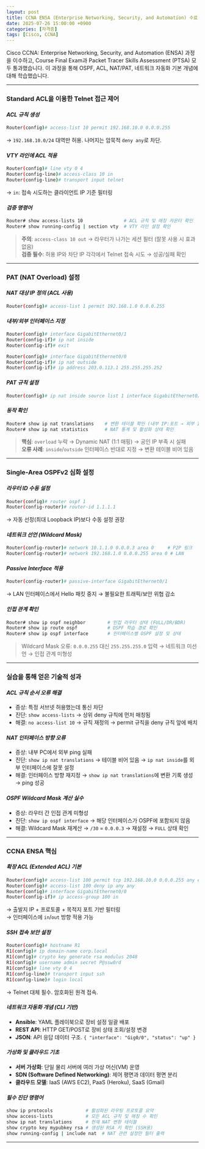 ```yaml
---
layout: post
title: CCNA ENSA (Enterprise Networking, Security, and Automation) 수료
date: 2025-07-26 15:00:00 +0900
categories: [자격증]
tags: [Cisco, CCNA]
---
```


Cisco CCNA: Enterprise Networking, Security, and Automation (ENSA) 과정을 이수하고, Course Final Exam과 Packet Tracer Skills Assessment (PTSA) 모두 통과했습니다. 이 과정을 통해 OSPF, ACL, NAT/PAT, 네트워크 자동화 기본 개념에 대해 학습했습니다.

---

### Standard ACL을 이용한 Telnet 접근 제어

#### ***ACL 규칙 생성***
```bash
Router(config)# access-list 10 permit 192.168.10.0 0.0.0.255
```
→ `192.168.10.0/24` 대역만 허용. 나머지는 암묵적 `deny any`로 차단.

#### ***VTY 라인에 ACL 적용***
```bash
Router(config)# line vty 0 4
Router(config-line)# access-class 10 in
Router(config-line)# transport input telnet
```
→ `in`: 접속 시도하는 클라이언트 IP 기준 필터링

#### ***검증 명령어***
```bash
Router# show access-lists 10               # ACL 규칙 및 매칭 카운터 확인
Router# show running-config | section vty  # VTY 라인 설정 확인
```

> **주의**: `access-class 10 out` → 라우터가 나가는 세션 필터 (잘못 사용 시 효과 없음)  
> **검증 필수**: 허용 IP와 차단 IP 각각에서 Telnet 접속 시도 → 성공/실패 확인

---

### PAT (NAT Overload) 설정

#### ***NAT 대상 IP 정의 (ACL 사용)***
```bash
Router(config)# access-list 1 permit 192.168.1.0 0.0.0.255
```

#### ***내부/외부 인터페이스 지정***
```bash
Router(config)# interface GigabitEthernet0/1
Router(config-if)# ip nat inside
Router(config-if)# exit

Router(config)# interface GigabitEthernet0/0
Router(config-if)# ip nat outside
Router(config-if)# ip address 203.0.113.1 255.255.255.252
```

#### ***PAT 규칙 설정***
```bash
Router(config)# ip nat inside source list 1 interface GigabitEthernet0/0 overload
```

#### ***동작 확인***
```bash
Router# show ip nat translations    # 변환 테이블 확인 (내부 IP:포트 → 외부 IP:포트)
Router# show ip nat statistics      # NAT 통계 및 활성화 상태 확인
```

> **핵심**: `overload` 누락 → Dynamic NAT (1:1 매핑) → 공인 IP 부족 시 실패  
> **오류 사례**: `inside`/`outside` 인터페이스 반대로 지정 → 변환 테이블 비어 있음

---

### Single-Area OSPFv2 심화 설정

#### ***라우터 ID 수동 설정***
```bash
Router(config)# router ospf 1
Router(config-router)# router-id 1.1.1.1
```
→ 자동 선정(최대 Loopback IP)보다 수동 설정 권장

#### ***네트워크 선언 (Wildcard Mask)***
```bash
Router(config-router)# network 10.1.1.0 0.0.0.3 area 0     # P2P 링크
Router(config-router)# network 192.168.1.0 0.0.0.255 area 0 # LAN
```

#### ***Passive Interface 적용***
```bash
Router(config-router)# passive-interface GigabitEthernet0/1
```
→ LAN 인터페이스에서 Hello 패킷 중지 → 불필요한 트래픽/보안 위협 감소

#### ***인접 관계 확인***
```bash
Router# show ip ospf neighbor        # 인접 라우터 상태 (FULL/DR/BDR)
Router# show ip route ospf           # OSPF 학습 경로 확인
Router# show ip ospf interface       # 인터페이스별 OSPF 설정 및 상태
```

> Wildcard Mask 오류: `0.0.0.255` 대신 `255.255.255.0` 입력 → 네트워크 미선언 → 인접 관계 미형성

---

### 실습을 통해 얻은 기술적 성과

#### ***ACL 규칙 순서 오류 해결***
- 증상: 특정 서브넷 허용했는데 통신 차단
- 진단: `show access-lists` → 상위 deny 규칙에 먼저 매칭됨
- 해결: `no access-list 10` → 규칙 재정의 → permit 규칙을 deny 규칙 앞에 배치

#### ***NAT 인터페이스 방향 오류***
- 증상: 내부 PC에서 외부 ping 실패
- 진단: `show ip nat translations` → 테이블 비어 있음 → `ip nat inside`를 외부 인터페이스에 잘못 설정
- 해결: 인터페이스 방향 재지정 → `show ip nat translations`에 변환 기록 생성 → ping 성공

#### ***OSPF Wildcard Mask 계산 실수***
- 증상: 라우터 간 인접 관계 미형성
- 진단: `show ip ospf interface` → 해당 인터페이스가 OSPF에 포함되지 않음
- 해결: Wildcard Mask 재계산 → `/30` = `0.0.0.3` → 재설정 → `FULL` 상태 확인

---

### CCNA ENSA 핵심

#### ***확장 ACL (Extended ACL) 기본***
```bash
Router(config)# access-list 100 permit tcp 192.168.10.0 0.0.0.255 any eq 80
Router(config)# access-list 100 deny ip any any
Router(config)# interface GigabitEthernet0/0
Router(config-if)# ip access-group 100 in
```
→ 출발지 IP + 프로토콜 + 목적지 포트 기반 필터링  
→ 인터페이스에 `in`/`out` 방향 적용 가능

#### ***SSH 접속 보안 설정***
```bash
Router(config)# hostname R1
R1(config)# ip domain-name corp.local
R1(config)# crypto key generate rsa modulus 2048
R1(config)# username admin secret P@ssw0rd
R1(config)# line vty 0 4
R1(config-line)# transport input ssh
R1(config-line)# login local
```
→ Telnet 대체 필수. 암호화된 원격 접속.

#### ***네트워크 자동화 개념 (CLI 기반)***
- **Ansible**: YAML 플레이북으로 장비 설정 일괄 배포
- **REST API**: HTTP GET/POST로 장비 상태 조회/설정 변경
- **JSON**: API 응답 데이터 구조. `{ "interface": "Gig0/0", "status": "up" }`

#### ***가상화 및 클라우드 기초***
- **서버 가상화**: 단일 물리 서버에 여러 가상 머신(VM) 운영
- **SDN (Software Defined Networking)**: 제어 평면과 데이터 평면 분리
- **클라우드 모델**: IaaS (AWS EC2), PaaS (Heroku), SaaS (Gmail)

#### ***필수 진단 명령어***
```bash
show ip protocols            # 활성화된 라우팅 프로토콜 요약
show access-lists            # 모든 ACL 규칙 및 매칭 수 확인
show ip nat translations     # 현재 NAT 변환 테이블
show crypto key mypubkey rsa # 생성된 RSA 키 확인 (SSH용)
show running-config | include nat  # NAT 관련 설정만 필터 출력
```

<hr class="short-rule">
